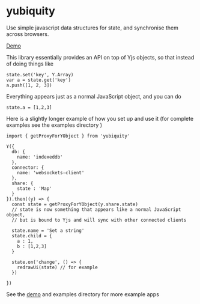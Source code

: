 yubiquity
=========

Use simple javascript data structures for state, and synchronise them across
browsers.

[Demo](https://lukebarlow.github.io/yubiquity/)

This library essentially provides an API on top of Yjs objects, so that instead
of doing things like

```
state.set('key', Y.Array)
var a = state.get('key')
a.push([1, 2, 3])
```

Everything appears just as a normal JavaScript object, and you can do

```
state.a = [1,2,3]
```

Here is a slightly longer example of how you set up and use it (for complete
examples see the examples directory )


```
import { getProxyForYObject } from 'yubiquity'

Y({
  db: {
    name: 'indexeddb'
  },
  connector: {
    name: 'websockets-client'
  },
  share: {
    state : 'Map'
  }
}).then((y) => {
  const state = getProxyForYObject(y.share.state)
  // state is now something that appears like a normal JavaScript object,
  // but is bound to Yjs and will sync with other connected clients

  state.name = 'Set a string'
  state.child = {
    a : 1,
    b : [1,2,3]
  }

  state.on('change', () => {
    redrawUi(state) // for example
  })

})

```

See the [demo](https://lukebarlow.github.io/yubiquity/) and examples directory for more example apps